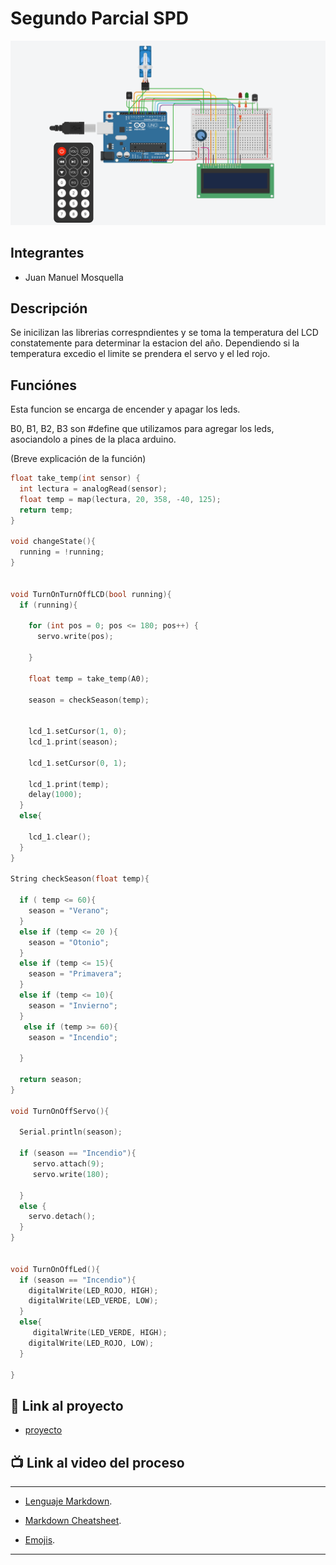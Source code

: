 # Segundo Parcial SPD
![Tinkercad](./img/arduino-proyect.png)


## Integrantes 
- Juan Manuel Mosquella 



## Descripción
Se inicilizan las librerias correspndientes y se toma la temperatura del LCD constatemente para determinar la estacion del año. Dependiendo si la temperatura excedio el limite se prendera el servo y el led rojo.

## Funciónes
Esta funcion se encarga de encender y apagar los leds.

B0, B1, B2, B3 son #define que utilizamos para agregar los leds, asociandolo a pines de la placa arduino.

(Breve explicación de la función)

~~~ C (lenguaje en el que esta escrito)
float take_temp(int sensor) {
  int lectura = analogRead(sensor);
  float temp = map(lectura, 20, 358, -40, 125); 
  return temp;
}

void changeState(){
  running = !running;
}


void TurnOnTurnOffLCD(bool running){
  if (running){
    
    for (int pos = 0; pos <= 180; pos++) {
      servo.write(pos);    
    
    }   
    
    float temp = take_temp(A0);
   
    season = checkSeason(temp);
    
    
    lcd_1.setCursor(1, 0);
    lcd_1.print(season);
   
    lcd_1.setCursor(0, 1);
   
    lcd_1.print(temp);
    delay(1000);
  }
  else{   
    
    lcd_1.clear();
  }  
}

String checkSeason(float temp){
 
  if ( temp <= 60){
    season = "Verano";
  }
  else if (temp <= 20 ){
    season = "Otonio";
  }
  else if (temp <= 15){
    season = "Primavera";
  }
  else if (temp <= 10){
    season = "Invierno";
  }
   else if (temp >= 60){
    season = "Incendio";
    
  }
  
  return season;
}

void TurnOnOffServo(){
  
  Serial.println(season);
 
  if (season == "Incendio"){
     servo.attach(9);
     servo.write(180);
    
  }
  else {
    servo.detach();
  }
}


void TurnOnOffLed(){
  if (season == "Incendio"){
    digitalWrite(LED_ROJO, HIGH);
    digitalWrite(LED_VERDE, LOW);
  }
  else{
     digitalWrite(LED_VERDE, HIGH);
    digitalWrite(LED_ROJO, LOW);
  }
  
}


~~~

## :robot: Link al proyecto
- [proyecto](https://www.tinkercad.com/things/iGt1vfQsb6Z-stunning-gaaris-krunk/editel?sharecode=sHoOaI4jhO7y2fHUF_WvPFkbtHwwwsADMe2r4zDds1A)
## :tv: Link al video del proceso


---

- [Lenguaje Markdown](https://markdown.es/sintaxis-markdown/#linkauto).

- [Markdown Cheatsheet](https://github.com/adam-p/markdown-here/wiki/Markdown-Cheatsheet).



- [Emojis](https://gist.github.com/rxaviers/7360908).

---






